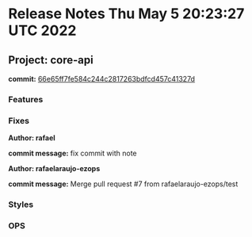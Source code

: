 # Release Notes Thu May  5 20:23:27 UTC 2022
## Project: core-api
**commit:** [66e65ff7fe584c244c2817263bdfcd457c41327d](https://github.com/rafaelaraujo-ezops/test/commit/66e65ff7fe584c244c2817263bdfcd457c41327d)
### Features
### Fixes
**Author: rafael** 

 **commit message:** fix commit with note  

  

**Author: rafaelaraujo-ezops** 

 **commit message:** Merge pull request #7 from rafaelaraujo-ezops/test  

  
### Styles
### OPS
